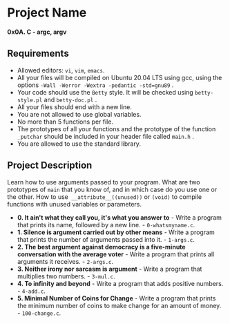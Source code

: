 # Project Name
**0x0A. C - argc, argv**

##  Requirements
*   Allowed editors: `vi`, `vim`, `emacs`.
*   All your files will be compiled on Ubuntu 20.04 LTS using gcc, using the options `-Wall -Werror -Wextra -pedantic -std=gnu89` .
*   Your code should use the `Betty` style. It will be checked using `betty-style.pl` and `betty-doc.pl` .
*   All your files should end with a new line.
*   You are not allowed to use global variables.
*   No more than 5 functions per file.
*   The prototypes of all your functions and the prototype of the function `_putchar` should be included in your header file called `main.h` .
*   You are allowed to use the standard library.

## Project Description
Learn how to use arguments passed to your program. What are two prototypes of `main` that you know of, and in which case do you use one or the other. How to use` __attribute__((unused))` or `(void)` to compile functions with unused variables or parameters.

* **0. It ain't what they call you, it's what you answer to** - Write a program that prints its name, followed by a new line. - `0-whatsmyname.c`.
* **1. Silence is argument carried out by other means** - Write a program that prints the number of arguments passed into it. - `1-args.c`.
* **2. The best argument against democracy is a five-minute conversation with the average voter** - Write a program that prints all arguments it receives. - `2-args.c`.
* **3. Neither irony nor sarcasm is argument** - Write a program that multiplies two numbers. - `3-mul.c`.
* **4. To infinity and beyond** - Write a program that adds positive numbers. - `4-add.c`.
* **5. Minimal Number of Coins for Change** - Write a program that prints the minimum number of coins to make change for an amount of money. - `100-change.c`.
